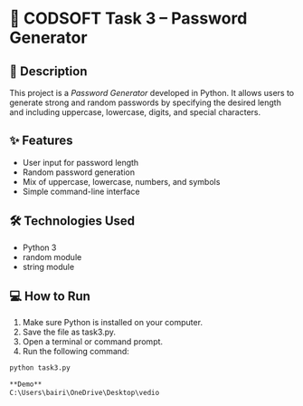 # 🔐 CODSOFT Task 3 – Password Generator

## 📌 Description
This project is a *Password Generator* developed in Python. It allows users to generate strong and random passwords by specifying the desired length and including uppercase, lowercase, digits, and special characters.

## ✨ Features
- User input for password length
- Random password generation
- Mix of uppercase, lowercase, numbers, and symbols
- Simple command-line interface

## 🛠 Technologies Used
- Python 3
- random module
- string module

## 💻 How to Run
1. Make sure Python is installed on your computer.
2. Save the file as task3.py.
3. Open a terminal or command prompt.
4. Run the following command:
```bash
python task3.py

**Demo**
C:\Users\bairi\OneDrive\Desktop\vedio
